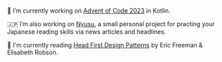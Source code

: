 
<!-- <p align="left"> <img src="https://komarev.com/ghpvc/?username=tomplum&label=Profile%20views&color=0e75b6&style=flat" alt="tomplum" /> </p> -->

<!-- <p align="left"> <a href="https://github.com/ryo-ma/github-profile-trophy"><img src="https://github-profile-trophy.vercel.app/?username=tomplum" alt="tomplum" /></a> </p> -->

🔭 I’m currently working on [Advent of Code 2023](https://github.com/TomPlum/advent-of-code-2023) in Kotlin.

:jp: I’m also working on [Nyusu](https://github.com/TomPlum/nyuusu), a small personal project for practing your Japanese reading skills via news articles and headlines.

📗 I'm currently reading [Head First Design Patterns](https://www.oreilly.com/library/view/head-first-design/0596007124/) by Eric Freeman & Elisabeth Robson.

<!--<a>
    <img 
        align="left"
        src="https://github-readme-stats.vercel.app/api?username=tomplum&show_icons=true&theme=dark&locale=en&hide=prs,contribs&include_all_commits=true&count_private=true&custom_title=Tom's GitHub Stats&card_width=300"
        alt="tomplum" 
    />
</a> -->

<!--<a>
    <img 
        align="left"
        src="https://github-readme-stats.vercel.app/api/top-langs?username=tomplum&theme=dark&show_icons=true&locale=en&layout=compact&langs_count=6"
        alt="tomplum" 
    />
</a>-->
